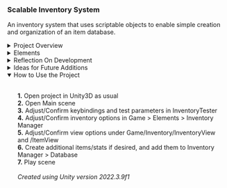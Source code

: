### Scalable Inventory System

An inventory system that uses scriptable objects to enable simple creation and organization of an item database.

<details>
	<summary>Project Overview</summary>
	<ul><br>
		<b>· Core Direction ·</b>
		<br>
		The goal for this project was to create a simple and approachable inventory system using structs and a database built around scriptable objects, which greatly improves productivity and workflow in regards to prototyping and balancing of items. In this project, scriptable objects replace what would either be a class or text file-based item and stat database, allowing a developer to rapidly create and tweak a set of customized item and stat templates in the editor.
		<br><br>
		To ensure that this project would be actually useable in a game, moderate scope increases were allowed, and even encouraged, as long as they contributed to truly putting the API to the test and ensuring it was functional and reliable. This resulted in a development that was highly organic and iterative, and that more or less resolved its own issues by revealing unfavorable constraints and suggesting pragmatic design.
		<br><br>
		The result was a scene that provided a way to execute by input many of the most common commands related to managing and browsing an item inventory, with an arbitrary view implementation showing the results via a conventional text-based item list and a familiar RPG-style item tooltip.
		<br><br>
		<b>· Secondary Goals ·</b>
		<br>
		In tune with the general design strategy for past and future projects, a focus on designing for scalability and the practical needs to accomplish it was foremost during planning and iteration. The choice of using struct rather than class for item instances keeps the system more predictable, greatly reduces reference count, and avoids the infamous null exception issue. In addition, making use of interfaces in areas of the system certain to see revisions (namely item and inventory views) simultaneously helps enforce structure and keep the system adaptable as the project evolves.
		<br><br>
		Also, in keeping with best practices while using version control, another objective with this project was to ensure that each update was in a working state and the degree of each change was minor and truly incremental. There were several major changes in direction due to the iterative nature of the project; and at every stage, designing in a way that small steps could be taken to safely tackle large changes was prioritized.
	</ul>
</details>

<details>
	<summary>Elements</summary>
	<ul><br>
		<b>· Game API ·</b>
		<br>
		This element binds the project together, providing a single point of access to organize communication between classes/elements and execute high level commands. To ensure that access to the game API is goal-oriented, and to provide structure and predictability to the system, the API is defined via method calls spread out over multiple files of a partial class; and access to each individual manager in the system is prohibited.
		<br></br>
		<b>· Inventory Item ·</b>
		<br>
		The item portion of this element is comprised of two parts: InventoryItem, a struct representing a generated item in the world or in a player's inventory; and SInventoryItem, a scriptable object template for storing item identifying information and generation constraints. Item and stat templates can be easily created in the editor via dropdown menu, and their properties defined in the inspector.
		<br><br>
		In this implementation of items, there is a primary stat (such as armor or damage) that defines the item's role, and optional secondary stats. Limiting which stats can serve as secondary stats for each item is defined by the developer in a collection in the item's scriptable object template. Stat generation itself is kept fairly basic, calculated using the desired item quality and level, as well as generic modifier and variation fields defined in the stats themselves. The number of secondary stats added to an item is determined by the item's desired quality level. This system ensures a great deal of flexibility, as simply deciding beforehand on the game's max possible item level provides a foundation for general stat and item balancing. Items can also optionally be given an unlock level, which provides a simple level-gating solution that prevents all items from being available at the beginning of the game.
		<br><br>
		The stats (properties) portion of this element is comprised of two parts: InventoryItemStat, a struct representing a generated stat on an item; and SInventoryItemStat, a scriptable object template for storing the stat's generation constraints. Keeping the stats simple allows for a powerfully flexible system where they can be easily balanced against one another, and also adapt to different forms of item implementations. A flag for indicating whether the stat should be treated as a percentage is also present to permit percentage-based stats alongside direct value changing stats.
		<br><br>
		There is an additional view aspect to this element, a visual representation of an item in the vague fashion of an info tooltip or entry in an inventory navigation menu. This allows for effective testing and demonstrates practical utilization of the item API. The view class is hidden behind an interface, IItemView, which allows for various view implementations to be developed and swapped out easily.
		<br><br>
		<b>· Inventory Manager ·</b>
		<br>
		This element represents a runtime instance of a unit's inventory, and is comprised of several parts, including algorithms to manipulate the inventory, as well as a database of the scriptable object item and stat templates. Due to the complexity and length of the algorithms, each individual operation (add, remove, compact, generate, etc.) was split off into a separate class, and some of them are described here.
		<br><br>
		The adding algorithm is the most complex due to item stackability. For stackable items, it loops through the inventory from the beginning, searching for an entry with an identical type. If found, it can either increase that entry's stack amount by the added item's stack amount, or max the entry's stack amount and add a new stack. Whether surplus from the stackable item being added after filling the current stack results in a new stack entry depends on the inventory's settings for allowing multiple stacks. For non-stackable items, it loops through the inventory from the beginning and assigns the item being added to the first index with an empty entry. A check to ensure that the inventory limit has not been reached is always carried out before approving the addition.
		<br><br>
		The removal by type algorithm is less involved, and essentially seeks to remove the entry of the matching item type that is highest in the inventory collection. This supports keeping a condensed inventory, whereas otherwise it would theoretically become more and more fragmented and items spread thin across the limit of the inventory if distant entries are ignored as items are added and removed. It loops through the inventory from the end, searching for an entry with an identical type. If found, it checks to see if the item being removed is flagged as stackable and reduces the stack count or removes it accordingly.
		<br><br>
		The item generation algorithm was designed to maximize use of the system created for items and stats, and it retrieves the appropriate item and stat templates during the generation process by accessing the inventory database through GameAPI. The number of secondary stats generated for an item is determined by casting the desired item quality value to integer, an arrangement that lets the mapped integers in the item quality enum represent the amount of stats desired at each quality level; which, in this implementation, gives every quality level over the base level an additional stat.
		<br><br>
		There is an additional view aspect to this element, a visual representation of a list-type inventory which displays the names of item entries and includes their quantities. A set of six unmoving stacked elements, each representing an item entry, displays a subset, or 'window', of the area of the inventory being viewed. Scrolling up and down simply updates the information on each element, giving the impression of navigation. Simple features, such as skipping empty spaces and defining the amount of concurrently displayed items in the list are available; as well as are options to enable multiple stacks and specify stack sizes. The view class is hidden behind an interface, IInventoryView, which allows for various view implementations to be developed and swapped out easily.
		<br><br>
		<b>· InventoryTester ·</b>
		<br>
		This element serves via user input as a proxy to demonstrate interaction with the inventory manager via GameAPI. It provides the ability to test generation of individual items, navigate the inventory and view item details, add and remove items, compact the inventory, and add a specified amount of randomly generated items to the inventory. There is also a Current Unlock Level field, which acts to demonstrate the basic level-gating system, and affects which items are generated (items with unlock levels above the Current Unlock Level will not be generated).  
		<br><br>
	</ul>
</details>

<details>
	<summary>Reflection On Development</summary>
	<ul><br>
		<b>· State, Templates, and Hosting ·</b>
		<br>
		In the early stages of design, state fields were inadvertently added to the item and item stat scriptable objects. While keeping state in a scriptable object may be fine for settings, it would quickly become unmanageable for an inventory system meant to be scalable: there would have to be a scriptable object file for every single item in the inventory. This oversight was corrected over several design steps, eventually ensuring that all state was strictly kept in the element meant to represent actual instances of an item.
		<br><br>
		Another design point that was significantly changed was how the InventoryItem and InventoryItemStat elements were initially meant to host an actual scriptable object, keeping a reference to it. While this is an approach that may be useful in some situations, it again ran counter to the goal of scalability. For example, having 200 inventory item instances with scriptable object references, plus those of all their stats would arguably be a nightmare scenario.
		<br><br>
		To prevent this type of situation, the template concept was again utilized and the design kept as simple as possible: InventoryItem and InventoryItemStat were made into structs to keep the minimum amount of state for a given item instance during runtime. Then, their companion scriptable objects were redesigned to store name and description values, as well as house options for use during item generation.
		<br><br>
		<b>· Planning and Replanning ·</b>
		<br>
		In hindsight, the lack of key usage of scriptable objects in previous projects coupled with an overly brief initial planning stage contributed greatly to some early design hiccups, especially with regards to fields on the item and stat templates as well as the type used for item instances. However, taking a short break from the code and editor and setting aside some time with pen and paper quickly helped solidify the overall vision for this project, paved the way for some healthy scope increases, and eliminated in advance many potential issues that would have cropped up in later development.
		<br><br>
		Particularly during later development of the inventory system when designing for efficient adding, removing, and compacting algorithms, laying out the loop structure first in pseudocode with pen and paper helped immensely to keep productivity high and smooth, and more or less resulted in the system working as intended with only a few tweaks. Even if previous projects had not led well to a realization of just how effective a tool writing in pen before writing in code is, this project would have invariably driven the point home.
		<br><br>
		One notable benefit during an iteration phase focusing on simplification was having the potential to eliminate the name and description fields from item instances themselves, allowing the item type to serve as a proxy. Simply accessing the item database's collection of scriptable objects via the item type allowed for any part of the codebase needing this information to obtain it easily. This design compensates for and avoids a theoretical situation where there are thousands of items that would otherwise need to superfluously keep fields with name and description in memory.
		<br><br>
		<b>· Unstacking Stackability Challenges ·</b>
		<br>
		Development of the inventory system and the perspective it offered due to the item API's freedoms and limitations afforded multiple opportunities to iterate on the item API and make practical simplifications.
		<br><br>
		Most notably, parsing the inventory when adding an item was compounded in complexity not only by the fact that items can be stackable (thus precluding simply adding a new entry), but also by the fact that stackability was initially queried by accessing the generated item's stats. This meant that in order to determine if an item was stackable, the item's ItemStats collection had to be iterated through; which is a loop through the entire inventory, and a nested loop at each iteration to search the item's stats collection for stackability.
		<br><br>
		It was quickly realized that the algorithm was unnecessarily complicated simply due to the nature of how stackability was tracked and queried, and that a change was needed. Having stackability represented as a stat type in the generated item also necessitated other workarounds, and it was ultimately decided that stackability needed to be represented more approachably. To this end, a simple boolean in the generated item was used instead of keeping the stackability as an entry in its stat collection. In order to enable multiple copies of a stackable item in one drop, a maximum drop count field was also added for use during item generation.
		<br><br>
		<b>· Adapting for Scalability ·</b>
		<br>
		At a certain point during development, the implementation of the inventory's API was as an extension of a central game API that enforced strictly controlled access to game systems by simply having each possible way the game's API could be accessed defined in a method call. As an arbitrary example, this meant that in practice, any part of the codebase could call a method available in the game's API like CompactInventory(). While that offers healthy freedom within defined limits, it also means that a single file holds every method representing the game's API, which could be very unpleasant to navigate through in a larger game.
		<br><br>
		It became clear that while the structure of the initial game coordinator implementation may be well-suited to smaller projects, a slight change of architecture was needed to truly provide greater scalability and organization of the game's API. To this end, it was decided that the central Instance singleton filtering API access to the codebase would refer not to the Game instance itself, but rather a partial plain class instantiated by the Game instance.
		<br><br>
		This allowed for each part of the game to have the methods for its API contained within its own file, accomplishing the ideal objective of having small and contained portions of related code grouped together, as well as maintaining the desire for a single point of entry into the game's API via the Instance reference. This had the predictable effect of transitioning the game class containing the Instance singleton to, regardless of scale, be clean and permanently freed of manager-type references and possibly thousands of API access methods.
		<br><br>
		On another front, a cleaner and more approachable experience when editing the game's managers in the inspector was effected by rearranging some of the class and object hierarchies, making use of GameObject references to obtain interfaces where indirection was desired, aiming to keep view as separate and interchangeable, and generally ensuring that functionality could be self-contained in a single game object to support a healthy prefab infrastructure.
		<br><br>
		<b>· Deciding On Item Style ·</b>
		<br>
		The initial development for item style, including how stats would work and how they would be generated, used Diablo-type items as a conceptual foundation. While this helped guide initial planning, hammering out the specific logistics of keeping the system simple yet flexible, and generic enough to work with multiple visions for the system required a highly iterative and almost experimental approach.
		<br><br>
		Item templates were initially given a single configurable collection of possible stats, the quantity of which would be assigned based on item quality. While this was sort of on the right track, it caused a few issues. For example, the presence (or absence) of stats would be completely based on quality; and it forced behavior-defining traits (like effect range or stackable) to be lumped in with randomly generated items. Adding a primary stat to each item, allowing items to always have a 'main' stat and assignable secondary stats based on quality, solved the first issue; and adding defining stats as a dedicated collection that defines how the item behaves or is handled solved the second. 
		<br><br>
		The item stat generation was also somewhat convoluted in early stages, forced too many constraints on the system, was unnecessarily complicated, and was generally very limiting due to being specific and specialized. Moving away from low/high fields and other ways to enforce value limits at the stat level created a lot of freedom to let the item design itself drive how the values in stats were calculated and used. To accomplish this, stats were rendered down to two main values: Modifier and Variance.
		<br><br>
		The modifier would serve as a way to balance one stat from another against the item itself, allowing the item to use its own level and quality to calculate appropriately and consistently weighted values for all of its stats. And the variance would work as a direct or percentage based value modifier during the stat's value calculation; how the variance is used would be entirely dependent on the developer. Keeping these two fields generic and adaptable theoretically enables a surprisingly wide variety of item system implementations; and the very nature of its simplicity offers a great launchpoint into stat balancing, which is an intricate affair entirely in and of itself.
	</ul>
</details>

<details>
	<summary>Ideas for Future Additions</summary>
	<ul><br>
		· Add support for more than one inventory, such as in a multiplayer game:
		<ul>
			- Either create a separate class to handle a unit's current inventory or leave it represented as a list
			<br>
			- Move the current inventory collection out of the inventory manager
			<br>
			- Add an inventories dictionary to the inventory manager with PlayerID as key and class or list as value
			<br>
			- Add PlayerID arguments/parameters to all relevant parts of the API
		</ul>
		<br>
		· Add a different item implementation to test and make use of the flexibility of the item stat design
		<br><br>
		· Add icons or images to items
		<br><br>
		· Add small item type indicators to the inventory viewer
	</ul>
</details>

<details open>
	<summary>How to Use the Project</summary>
	<ul><br>
		<b>1.</b> Open project in Unity3D as usual
		<br>
		<b>2.</b> Open Main scene
		<br>
		<b>3.</b> Adjust/Confirm keybindings and test parameters in InventoryTester
		<br>
		<b>4.</b> Adjust/Confirm inventory options in Game > Elements > Inventory Manager
		<br>
		<b>5.</b> Adjust/Confirm view options under Game/Inventory/InventoryView and /ItemView
		<br>
		<b>6.</b> Create additional items/stats if desired, and add them to Inventory Manager > Database
		<br>
		<b>7.</b> Play scene
		<br><br>
		<i>Created using Unity version 2022.3.9f1</i>
    </ul>
</details>